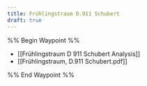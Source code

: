 ```yaml
---
title: Frühlingstraum D.911 Schubert
draft: true
---
```


%% Begin Waypoint %%
- [[Frühlingstraum D 911 Schubert Analysis]]
- [[Frühlingstraum, D.911 Schubert.pdf]]

%% End Waypoint %%
